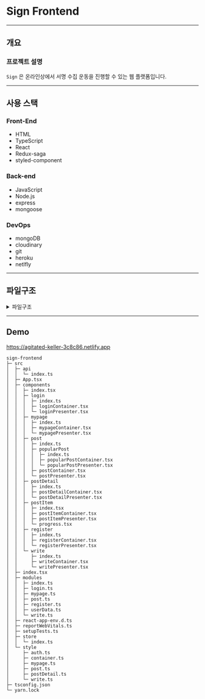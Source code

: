 # Sign Frontend

---

## 개요

### 프로젝트 설명

`Sign` 은 온라인상에서 서명 수집 운동을 진행할 수 있는 웹 플랫폼입니다.

---

## 사용 스택

### Front-End

- HTML
- TypeScript
- React
- Redux-saga
- styled-component

### Back-end

- JavaScript
- Node.js
- express
- mongoose

### DevOps

- mongoDB
- cloudinary
- git
- heroku
- netlfly

---

## 파일구조

<details>
<summary>파일구조</summary>

📦src<br/>
┣ 📂api<br/>
┃ ┗ 📜index.ts<br/>
┣ 📂components<br/>
┃ ┣ 📂login<br/>
┃ ┃ ┣ 📜index.ts<br/>
┃ ┃ ┣ 📜loginContainer.tsx<br/>
┃ ┃ ┗ 📜loginPresenter.tsx<br/>
┃ ┣ 📂mypage<br/>
┃ ┃ ┣ 📜index.ts<br/>
┃ ┃ ┣ 📜mypageContainer.tsx<br/>
┃ ┃ ┗ 📜mypagePresenter.tsx<br/>
┃ ┣ 📂post<br/>
┃ ┃ ┣ 📂popularPost<br/>
┃ ┃ ┃ ┣ 📜index.ts<br/>
┃ ┃ ┃ ┣ 📜popularPostContainer.tsx<br/>
┃ ┃ ┃ ┗ 📜popularPostPresenter.tsx<br/>
┃ ┃ ┣ 📜index.ts<br/>
┃ ┃ ┣ 📜postContainer.tsx<br/>
┃ ┃ ┗ 📜postPresenter.tsx<br/>
┃ ┣ 📂postDetail<br/>
┃ ┃ ┣ 📜index.ts<br/>
┃ ┃ ┣ 📜postDetailContainer.tsx<br/>
┃ ┃ ┗ 📜postDetailPresenter.tsx<br/>
┃ ┣ 📂postItem <br/>
┃ ┃ ┣ 📜index.tsx <br/>
┃ ┃ ┣ 📜postItemContainer.tsx <br/>
┃ ┃ ┣ 📜postItemPresenter.tsx <br/>
┃ ┃ ┗ 📜progress.tsx <br/>
┃ ┣ 📂register <br/>
┃ ┃ ┣ 📜index.ts <br/>
┃ ┃ ┣ 📜registerContainer.tsx <br/>
┃ ┃ ┗ 📜registerPresenter.tsx <br/>
┃ ┣ 📂write <br/>
┃ ┃ ┣ 📜index.ts <br/>
┃ ┃ ┣ 📜writeContainer.tsx <br/>
┃ ┃ ┗ 📜writePresenter.tsx <br/>
┃ ┗ 📜index.tsx <br/>
┣ 📂modules <br/>
┃ ┣ 📜index.ts <br/>
┃ ┣ 📜login.ts <br/>
┃ ┣ 📜mypage.ts <br/>
┃ ┣ 📜post.ts <br/>
┃ ┣ 📜register.ts <br/>
┃ ┣ 📜userData.ts <br/>
┃ ┗ 📜write.ts <br/>
┣ 📂store <br/>
┃ ┗ 📜index.ts <br/>
┣ 📂style <br/>
┃ ┣ 📜auth.ts <br/>
┃ ┣ 📜container.ts <br/>
┃ ┣ 📜mypage.ts <br/>
┃ ┣ 📜post.ts <br/>
┃ ┣ 📜postDetail.ts <br/>
┃ ┗ 📜write.ts <br/>
┣ 📜App.tsx <br/>
┣ 📜index.tsx <br/>
┣ 📜react-app-env.d.ts <br/>
┣ 📜reportWebVitals.ts <br/>
┗ 📜setupTests.ts <br/>

</details>

---

## Demo

https://agitated-keller-3c8c86.netlify.app

```
sign-frontend
├─ src
│  ├─ api
│  │  └─ index.ts
│  ├─ App.tsx
│  ├─ components
│  │  ├─ index.tsx
│  │  ├─ login
│  │  │  ├─ index.ts
│  │  │  ├─ loginContainer.tsx
│  │  │  └─ loginPresenter.tsx
│  │  ├─ mypage
│  │  │  ├─ index.ts
│  │  │  ├─ mypageContainer.tsx
│  │  │  └─ mypagePresenter.tsx
│  │  ├─ post
│  │  │  ├─ index.ts
│  │  │  ├─ popularPost
│  │  │  │  ├─ index.ts
│  │  │  │  ├─ popularPostContainer.tsx
│  │  │  │  └─ popularPostPresenter.tsx
│  │  │  ├─ postContainer.tsx
│  │  │  └─ postPresenter.tsx
│  │  ├─ postDetail
│  │  │  ├─ index.ts
│  │  │  ├─ postDetailContainer.tsx
│  │  │  └─ postDetailPresenter.tsx
│  │  ├─ postItem
│  │  │  ├─ index.tsx
│  │  │  ├─ postItemContainer.tsx
│  │  │  ├─ postItemPresenter.tsx
│  │  │  └─ progress.tsx
│  │  ├─ register
│  │  │  ├─ index.ts
│  │  │  ├─ registerContainer.tsx
│  │  │  └─ registerPresenter.tsx
│  │  └─ write
│  │     ├─ index.ts
│  │     ├─ writeContainer.tsx
│  │     └─ writePresenter.tsx
│  ├─ index.tsx
│  ├─ modules
│  │  ├─ index.ts
│  │  ├─ login.ts
│  │  ├─ mypage.ts
│  │  ├─ post.ts
│  │  ├─ register.ts
│  │  ├─ userData.ts
│  │  └─ write.ts
│  ├─ react-app-env.d.ts
│  ├─ reportWebVitals.ts
│  ├─ setupTests.ts
│  ├─ store
│  │  └─ index.ts
│  └─ style
│     ├─ auth.ts
│     ├─ container.ts
│     ├─ mypage.ts
│     ├─ post.ts
│     ├─ postDetail.ts
│     └─ write.ts
├─ tsconfig.json
└─ yarn.lock

```
